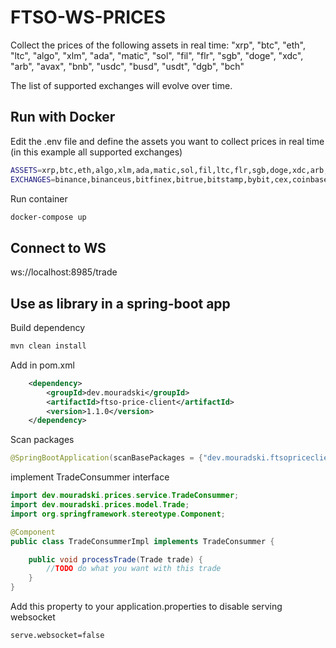 # FTSO-WS-PRICES
Collect the prices of the following assets in real time: "xrp", "btc", "eth", "ltc", "algo", "xlm", "ada", "matic", "sol", "fil", "flr", "sgb", "doge", "xdc", "arb", "avax", "bnb", "usdc", "busd", "usdt", "dgb", "bch"

The list of supported exchanges will evolve over time.


## Run with Docker

Edit the .env file and define the assets you want to collect prices in real time (in this example all supported exchanges)

```sh
ASSETS=xrp,btc,eth,algo,xlm,ada,matic,sol,fil,ltc,flr,sgb,doge,xdc,arb,avax,bnb,usdc,busd,usdt
EXCHANGES=binance,binanceus,bitfinex,bitrue,bitstamp,bybit,cex,coinbase,crypto,digifinex,fmfw,gateio,hitbtc,huobi,kraken,kucoin,lbank,mexc,okex,upbit,btcex,bitmart
```

Run container 

```sh
docker-compose up
```

## Connect to WS
ws://localhost:8985/trade

## Use as library in a spring-boot app 

Build dependency 

```sh
mvn clean install
```

Add in pom.xml 

```xml
    <dependency>
        <groupId>dev.mouradski</groupId>
        <artifactId>ftso-price-client</artifactId>
        <version>1.1.0</version>
    </dependency>
```

Scan packages 

```java
@SpringBootApplication(scanBasePackages = {"dev.mouradski.ftsopriceclient", "other.base.package"})
```

implement TradeConsummer interface

```java
import dev.mouradski.prices.service.TradeConsummer;
import dev.mouradski.prices.model.Trade;
import org.springframework.stereotype.Component;

@Component
public class TradeConsummerImpl implements TradeConsummer {

    public void processTrade(Trade trade) {
        //TODO do what you want with this trade
    }
}
```

Add this property to your application.properties to disable serving websocket

```properties
serve.websocket=false
```


